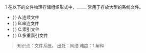 1
在以下的文件物理存储组织形式中，_____ 常用于存放大型的系统文件。
- ( ) A.连续文件 
- ( ) B.串连文件 
- ( ) C.索引文件 
- ( ) D.多重索引文件

> 知识点：文件系统。
> 出处：网络
> 难度：1
> 解释
